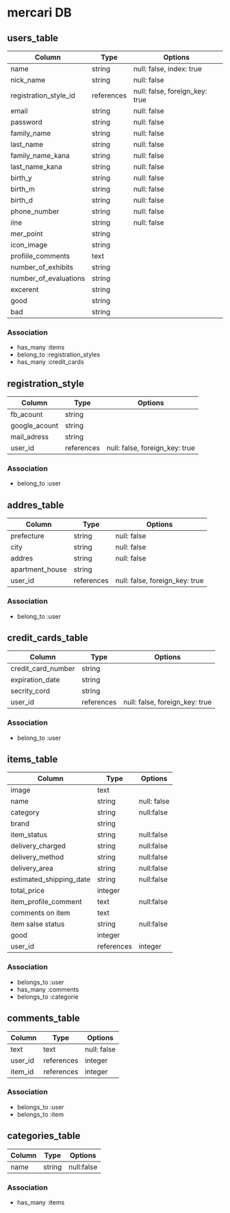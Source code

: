 # mercari DB
## users_table
|Column|Type|Options|
|------|----|-------|
|name|string|null: false, index: true|
|nick_name|string|null: false|
|registration_style_id|references|null: false, foreign_key: true|
|email|string|null: false|
|password|string|null: false|
|family_name|string|null: false|
|last_name|string|null: false|
|family_name_kana|string|null: false|
|last_name_kana|string|null: false|
|birth_y|string|null: false|
|birth_m|string|null: false|
|birth_d|string|null: false|
|phone_number|string|null: false|
|iine|string|null: false|
|mer_point|string||
|icon_image|string||
|profiile_comments|text||
|number_of_exhibits|string||
|number_of_evaluations|string||
|excerent|string||
|good|string||
|bad|string||

### Association
- has_many :items
- belong_to :registration_styles
- has_many :credit_cards


## registration_style
|Column|Type|Options|
|------|----|-------|
|fb_acount|string||
|google_acount|string||
|mail_adress|string||
|user_id|references|null: false, foreign_key: true|

### Association
- belong_to :user


## addres_table
|Column|Type|Options|
|------|----|-------|
|prefecture|string|null: false|
|city|string|null: false|
|addres|string|null: false|
|apartment_house|string||
|user_id|references|null: false, foreign_key: true|

### Association
- belong_to :user


## credit_cards_table
|Column|Type|Options|
|------|----|-------|
|credit_card_number|string||
|expiration_date|string||
|secrity_cord|string||
|user_id|references|null: false, foreign_key: true|

### Association
- belong_to :user


## items_table
|Column|Type|Options|
|------|----|-------|
|image|text||
|name|string|null: false|
|category|string|null:false|
|brand|string||
|item_status|string|null:false|
|delivery_charged|string|null:false|
|delivery_method|string|null:false|
|delivery_area|string|null:false|
|estimated_shipping_date|string|null:false|
|total_price|integer||
|item_profile_comment|text|null:false|
|comments on item|text||
|item salse status|string|null:false|
|good|integer||
|user_id|references|integer|null: false, foreign_key: true|

### Association
- belongs_to :user
- has_many :comments
- belongs_to :categorie


## comments_table
|Column|Type|Options|
|------|----|-------|
|text|text|null: false|
|user_id|references|integer|null: false, foreign_key: true|
|item_id|references|integer|null: false, foreign_key: true|

### Association
- belongs_to :user
- belongs_to :item


## categories_table
|Column|Type|Options|
|------|----|-------|
|name|string|null:false|

### Association
- has_many :items